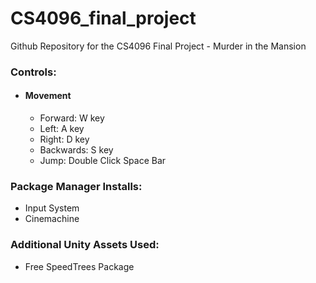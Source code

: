 # CS4096_final_project
Github Repository for the CS4096 Final Project - Murder in the Mansion

### Controls:
 - #### Movement
   - Forward: W key
   - Left: A key
   - Right: D key
   - Backwards: S key
   - Jump: Double Click Space Bar

### Package Manager Installs:
 - Input System
 - Cinemachine

### Additional Unity Assets Used:
 - Free SpeedTrees Package

